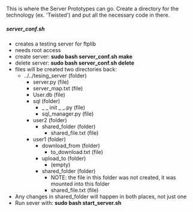 This is where the Server Prototypes can go. Create a directory for the technology (ex. 'Twisted') and put all the necessary code in there.


##### server_conf.sh
* creates a testing server for ftplib
* needs root access
* create server: **sudo bash server_conf.sh make**
* delete server: **sudo bash server_conf.sh delete**
* files will be created two directories back:
  * ../../tesing_server (folder)
    * server.py (file)
    * server_map.txt (file)
    * User.db (file)
    * sql (folder)
      * _ _ init _ _.py (file)
      * sql_manager.py (file)
    * user2 (folder)
      * shared_folder (folder) 
        * shared_file.txt (file)
    * user1 (folder)
      * download_from (folder)
        * to_download.txt (file)
      * upload_to (folder)
        * (empty)
      * shared_folder (folder) 
        * NOTE: the file in this folder was not created, it was mounted into this folder
        * shared_file.txt (file) 
* Any changes in shared_folder will happen in both places, not just one
* Run sever with: **sudo bash start_server.sh**

